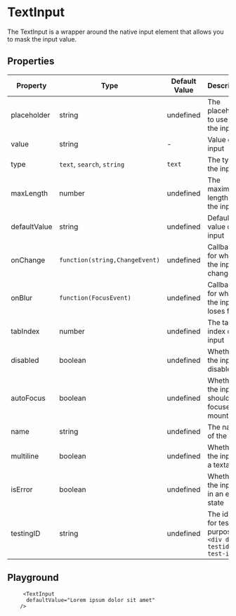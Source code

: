 # TextInput

The TextInput is a wrapper around the native input element that allows you to mask the input value.

## Properties

|Property|Type|Default Value|Description|Required|
|---|---|---|---|---|
|placeholder|string|undefined|The placeholder to use for the input|No|
|value|string|-|Value of the input|No|
|type|`text`, `search`, `string`|`text`|The type of the input|No|
|maxLength|number|undefined|The maximum length of the input|No|
|defaultValue|string|undefined|Default value of the input|No|
|onChange|`function(string,ChangeEvent)`|undefined|Callback for when the input changes|No|
|onBlur |`function(FocusEvent)`|undefined|Callback for when the input loses focus|No|
|tabIndex|number|undefined|The tab index of the input|No|
|disabled|boolean|undefined|Whether the input is disabled|No|
|autoFocus|boolean|undefined|Whether the input should be focused on mount|No|
|name|string|undefined|The name of the input|No|
|multiline|boolean|undefined|Whether the input is a textarea|No|
|isError|boolean|undefined|Whether the input is in an error state|No|
|testingID| string | undefined | The id used for testing purposes.<br/>`<div data-testid="my-test-id"/>` |No|


## Playground

```tsx
     <TextInput
      defaultValue="Lorem ipsum dolor sit amet"
    />
```